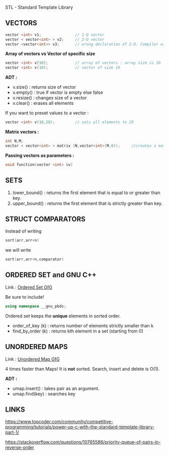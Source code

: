 STL - Standard Template Library
## VECTORS
```c++
vector <int> v1;               // 1-D vector
vector < vector<int> > v2;     // 2-D vector
vector <vector<int>> v3;       // wrong declaration of 2-D. Compiler will get confused with '>>' operator.
```
__Array of vectors vs Vector of specific size__
```c++
vector <int> v[10];            // array of vectors : array size is 10
vector <int> v(10);            // vector of size 10
```
__ADT :__
- v.size()    : returns size of vector
- v.empty()   : true if vector is empty else false
- v.resize()  : changes size of a vector
- v.clear()   : erases all elements

If you want to preset values to a vector :
```c++
vector <int> v(10,29);         // sets all elements to 29
```

__Matrix vectors :__
```c++
int N,M;
vector < vector<int> > matrix (N,vector<int>(M,0));     //creates a matrix of size MxN with value 0
```

__Passing vectors as parameters :__
```c++
void function(vector <int> &v) 
```

## SETS
1. lower_bound() : returns the first element that is equal to or greater than key.
2. upper_bound() : returns the first element that is strictly greater than key.

## STRUCT COMPARATORS
Instead of writing 
```c++
sort(arr,arr+n)
```
we will write 
```c++
sort(arr,arr+n,comparator)
```

## ORDERED SET and GNU C++
Link : [Ordered Set GfG](https://www.geeksforgeeks.org/ordered-set-gnu-c-pbds/)
 
 Be sure to include!
 ```c++
 using namespace __gnu_pbds;
 ```
Ordered set keeps the __unique__ elements in sorted order.
- order_of_key (k) : returns number of elements strictly smaller than k
- find_by_order (k) : returns kth element in a set (starting from 0)

## UNORDERED MAPS
Link : [Unordered Map GfG](https://www.geeksforgeeks.org/unordered_map-in-cpp-stl/)

4 times faster than Maps!
It is __not__ sorted.
Search, insert and delete is O(1).

__ADT :__
- umap.insert() : takes pair as an argument.
- umap.find(key) : searches key

## LINKS
https://www.topcoder.com/community/competitive-programming/tutorials/power-up-c-with-the-standard-template-library-part-1/

https://stackoverflow.com/questions/10765586/priority-queue-of-pairs-in-reverse-order

